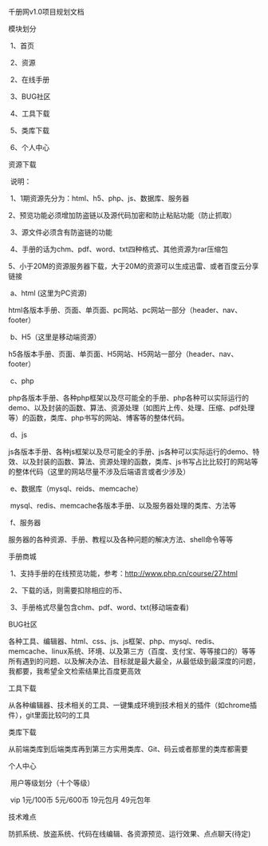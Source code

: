 千册网v1.0项目规划文档

模块划分 

​	1、首页

​	2、资源

​	2、在线手册	

​	3、BUG社区	

​	4、工具下载

​	5、类库下载

​	6、个人中心

资源下载

​	说明：

​		1、1期资源先分为：html、h5、php、js、数据库、服务器

​		2、预览功能必须增加防盗链以及源代码加密和防止粘贴功能（防止抓取）

​		3、源文件必须含有防盗链的功能

​		4、手册的话为chm、pdf、word、txt四种格式、其他资源为rar压缩包

​		5、小于20M的资源服务器下载，大于20M的资源可以生成迅雷、或者百度云分享链接

​	a、html (这里为PC资源)

​		html各版本手册、页面、单页面、pc网站、pc网站一部分（header、nav、footer）

​	b、H5（这里是移动端资源）

​		h5各版本手册、页面、单页面、H5网站、H5网站一部分（header、nav、footer）

​	c、php

​		php各版本手册、各种php框架以及尽可能全的手册、php各种可以实际运行的demo、以及封装的函数、算法、资源处理（如图片上传、处理、压缩、pdf处理等）的函数，类库、php书写的网站、博客等的整体代码。

​	d、js

​	js各版本手册、各种js框架以及尽可能全的手册、js各种可以实际运行的demo、特效、以及封装的函数、算法、资源处理的函数，类库、js书写占比比较打的网站等的整体代码（这里的网站尽量不涉及后端语言或者少涉及）	

​	e、数据库（mysql、reids、memcache）

​	mysql、redis、memcache各版本手册、以及服务器处理的类库、方法等

​	f、服务器

​	服务器的各种资源、手册、教程以及各种问题的解决方法、shell命令等等

手册商城

​	1、支持手册的在线预览功能，参考：http://www.php.cn/course/27.html

​	2、下载的话，则需要扣除相应的币、

​	3、手册格式尽量包含chm、pdf、word、txt(移动端查看)

BUG社区

​	各种工具、编辑器、html、css、js、js框架、php、mysql、redis、memcache、linux系统、环境、以及第三方（百度、支付宝、等等接口的）等等所有遇到的问题、以及解决办法、目标就是最大最全，从最低级到最深度的问题，我都要，我希望全文检索结果比百度更高效

工具下载

​	从各种编辑器、技术相关的工具、一键集成环境到技术相关的插件（如chrome插件），git里面比较叼的工具

类库下载

​	从前端类库到后端类库再到第三方实用类库、Git、码云或者那里的类库都需要

个人中心

​	用户等级划分（十个等级）

​	vip 1元/100币  5元/600币 19元包月 49元包年

技术难点

​	防抓系统、放盗系统、代码在线编辑、各资源预览、运行效果、点点聊天(待定)

​	

​	

​		



​		